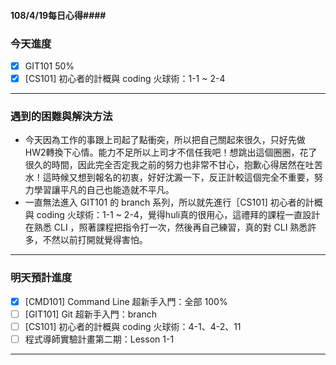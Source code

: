 #### 108/4/19每日心得####
### 今天進度 ###
- [x] GIT101 50%
- [X] [CS101] 初心者的計概與 coding 火球術：1-1 ~ 2-4

----------------------------------------------
### 遇到的困難與解決方法 ###
- 今天因為工作的事跟上司起了點衝突，所以把自己關起來很久，只好先做 HW2轉換下心情。能力不足所以上司才不信任我吧！想跳出這個圈圈，花了很久的時間，因此完全否定我之前的努力也非常不甘心，抱歉心得居然在吐苦水！這時候又想到報名的初衷，好好沈澱一下，反正計較這個完全不重要，努力學習讓平凡的自己也能造就不平凡。
- 一直無法進入 GIT101 的 branch 系列，所以就先進行［CS101] 初心者的計概與 coding 火球術：1-1 ~ 2-4，覺得huli真的很用心，這禮拜的課程一直設計在熟悉 CLI ，照著課程把指令打一次，然後再自己練習，真的對 CLI 熟悉許多，不然以前打開就覺得害怕。
----------------------------------------------
### 明天預計進度 ###
- [x] [CMD101] Command Line 超新手入門：全部 100%
- [ ] [GIT101] Git 超新手入門：branch
- [ ] [CS101] 初心者的計概與 coding 火球術：4-1、4-2、11
- [ ] 程式導師實驗計畫第二期：Lesson 1-1
----------------------------------------------